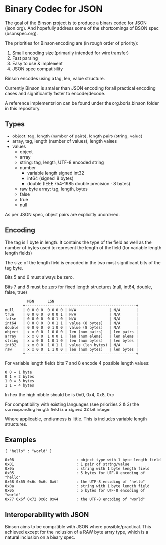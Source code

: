 # Binary Codec for JSON

The goal of the Binson project is to produce a binary codec for JSON (json.org). 
And hopefully address some of the shortcomings of BSON spec (bsonspec.org).

The priorities for Binson encoding are (in rough order of priority): 

1. Small encoding size (primarily intended for wire transfer)
1. Fast parsing
1. Easy to use & implement
1. JSON spec compatibility 

Binson encodes using a tag, len, value structure. 

Currently Binson is smaller than JSON encoding for all practical encoding cases and significantly faster to encode/decode.

A reference implementation can be found under the org.boris.binson folder in this repository.

## Types

- object: tag, length (number of pairs), length pairs (string, value)
- array, tag, length (number of values), length values 
- values
	- object
	- array 
	- string: tag, length, UTF-8 encoded string
	- number 
		- variable length signed int32
		- int64 (signed, 8 bytes)
		- double (IEEE 754-1985 double precision - 8 bytes)
	- raw byte array: tag, length, bytes
	- false 
	- true
	- null

As per JSON spec, object pairs are explicitly unordered.

## Encoding

The tag is 1 byte in length. It contains the type of the field as well
as the number of bytes used to represent the length of the field 
(for variable length length fields) 

The size of the length field is encoded in the two most significant bits of the 
tag byte.

Bits 5 and 6 must always be zero.

Bits 7 and 8 must be zero for fixed length structures (null, int64, double, false, true) 
	
			  MSN      LSN 	
			+--------------------------------------------------+
	null	| 0 0 0 0  0 0 0 0 | N/A               | N/A       |
	true	| 0 0 0 0  0 0 0 1 | N/A               | N/A       |
	false	| 0 0 0 0  0 0 1 0 | N/A               | N/A       |
	int64	| 0 0 0 0  0 0 1 1 | value (8 bytes)   | N/A       |
	double	| 0 0 0 0  0 1 0 0 | value (8 bytes)   | N/A       |
	object	| x x 0 0  1 0 0 0 | len (num pairs)   | len pairs |
	array	| x x 0 0  1 0 0 1 | len (num elems)   | len elems |
	string	| x x 0 0  1 0 1 0 | len (num bytes)   | len bytes |
	int32	| x x 0 0  1 0 1 1 | value (len bytes) | N/A       |
	raw		| x x 0 0  1 1 0 0 | len (num bytes)   | len bytes |
			+--------------------------------------------------+
	
For variable length fields bits 7 and 8 encode 4 possible length values:

    0 0 = 1 byte
    0 1 = 2 bytes
    1 0 = 3 bytes
    1 1 = 4 bytes
    
In hex the high nibble should be is 0x0, 0x4, 0x8, 0xc

For compatibility with existing languages (see priorities 2 & 3) the corresponding length field is a signed 32 bit integer.

Where applicable, endianness is little. This is includes variable length structures. 

## Examples

    { "hello" : "world" }

    0x08                            : object type with 1 byte length field 
    0x01                            : 1 pair of string/value 
    0x0a                            : string with 1 byte length field 
    0x05                            : 5 bytes for UTF-8 encoding of "hello"
    0x68 0x65 0x6c 0x6c 0x6f        : the UTF-8 encoding of "hello"
    0x0a                            : string with 1 byte length field
    0x05                            : 5 bytes for UTF-8 encoding of "world"
    0x77 0x6f 0x72 0x6c 0x64        : the UTF-8 encoding of "world"
     

## Interoperability with JSON

Binson aims to be compatible with JSON where possible/practical. This achieved except for the inclusion 
of a RAW byte array type, which is a natural inclusion on a binary spec.


